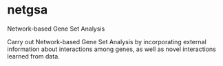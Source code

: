 # netgsa
Network-based Gene Set Analysis

Carry out Network-based Gene Set Analysis by incorporating external information about interactions among genes, as well as novel interactions learned from data.
